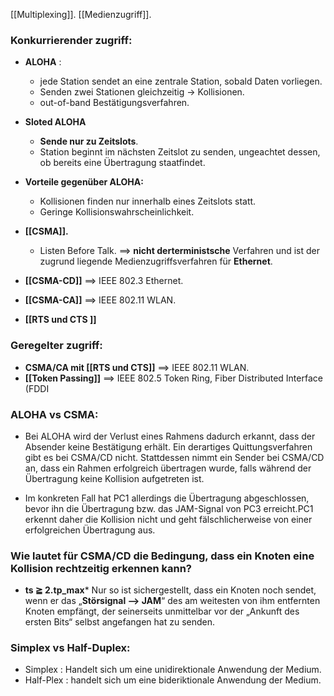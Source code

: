 [[Multiplexing]].
[[Medienzugriff]].

### Konkurrierender zugriff:
- **ALOHA** : 
	- jede Station sendet an eine zentrale Station, sobald Daten vorliegen.
	- Senden zwei Stationen gleichzeitig -> Kollisionen.
	- out-of-band Bestätigungsverfahren.

- **Sloted ALOHA**
	- **Sende nur zu Zeitslots**.
	- Station beginnt im nächsten Zeitslot zu senden, ungeachtet dessen, ob bereits eine Übertragung staatfindet.
- **Vorteile gegenüber ALOHA:**
	- Kollisionen finden nur innerhalb eines Zeitslots statt.
	- Geringe Kollisionswahrscheinlichkeit.

- **[[CSMA]].**  
	- Listen Before Talk.
	==> **nicht derterministsche** Verfahren und ist der zugrund liegende Medienzugriffsverfahren für **Ethernet**.
- **[[CSMA-CD]]** ==> IEEE 802.3 Ethernet.
- **[[CSMA-CA]]** ==> IEEE 802.11 WLAN.
- **[[RTS und CTS ]]**

### Geregelter zugriff:
- **CSMA/CA mit [[RTS und CTS]]** ==> IEEE 802.11 WLAN.
- **[[Token Passing]]** ==> IEEE 802.5 Token Ring, Fiber Distributed Interface (FDDI


### ALOHA vs CSMA:

- Bei ALOHA wird der Verlust eines Rahmens dadurch erkannt, dass der Absender keine Bestätigung erhält. Ein derartiges Quittungsverfahren gibt es bei CSMA/CD nicht. Stattdessen nimmt ein Sender bei CSMA/CD an, dass ein Rahmen erfolgreich übertragen wurde, falls während der Übertragung keine Kollision aufgetreten ist.

- Im konkreten Fall hat PC1 allerdings die Übertragung abgeschlossen, bevor ihn die Übertragung bzw. das JAM-Signal von PC3 erreicht.PC1 erkennt daher die Kollision nicht und geht fälschlicherweise von einer erfolgreichen Übertragung aus.

### Wie lautet für CSMA/CD die Bedingung, dass ein Knoten eine Kollision rechtzeitig erkennen kann?
- **ts ≧ 2.tp_max*** Nur so ist sichergestellt, dass ein Knoten noch sendet, wenn er das „**Störsignal --> JAM**“ des am weitesten von ihm entfernten Knoten empfängt, der seinerseits unmittelbar vor der „Ankunft des ersten Bits“ selbst angefangen hat zu senden.


### Simplex vs Half-Duplex:
- Simplex : Handelt sich um eine unidirektionale Anwendung der Medium.
- Half-Plex : handelt sich um eine bideriktionale Anwendung der Medium.